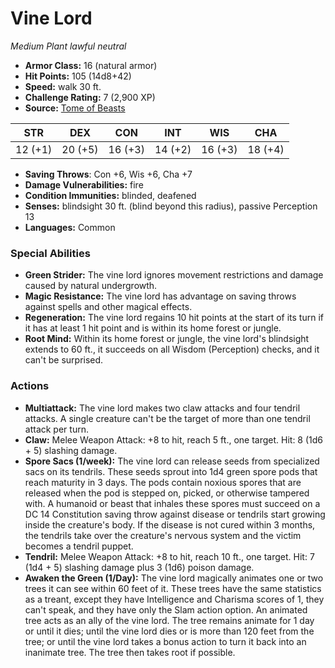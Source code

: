 # Vine Lord

*Medium* *Plant* *lawful neutral*

- **Armor Class:** 16 (natural armor)
- **Hit Points:** 105 (14d8+42)
- **Speed:** walk 30 ft.
- **Challenge Rating:** 7 (2,900 XP)
- **Source:** [Tome of Beasts](https://koboldpress.com/kpstore/product/tome-of-beasts-for-5th-edition-print/)

| STR | DEX | CON | INT | WIS | CHA |
| --- | --- | --- | --- | --- | --- |
| 12 (+1) | 20 (+5) | 16 (+3) | 14 (+2) | 16 (+3) | 18 (+4) |

- **Saving Throws**: Con +6, Wis +6, Cha +7
- **Damage Vulnerabilities:** fire
- **Condition Immunities:** blinded, deafened
- **Senses:** blindsight 30 ft. (blind beyond this radius), passive Perception 13
- **Languages:** Common
### Special Abilities
- **Green Strider:** The vine lord ignores movement restrictions and damage caused by natural undergrowth.
- **Magic Resistance:** The vine lord has advantage on saving throws against spells and other magical effects.
- **Regeneration:** The vine lord regains 10 hit points at the start of its turn if it has at least 1 hit point and is within its home forest or jungle.
- **Root Mind:** Within its home forest or jungle, the vine lord's blindsight extends to 60 ft., it succeeds on all Wisdom (Perception) checks, and it can't be surprised.
### Actions
- **Multiattack:** The vine lord makes two claw attacks and four tendril attacks. A single creature can't be the target of more than one tendril attack per turn.
- **Claw:** Melee Weapon Attack: +8 to hit, reach 5 ft., one target. Hit: 8 (1d6 + 5) slashing damage.
- **Spore Sacs (1/week):** The vine lord can release seeds from specialized sacs on its tendrils. These seeds sprout into 1d4 green spore pods that reach maturity in 3 days. The pods contain noxious spores that are released when the pod is stepped on, picked, or otherwise tampered with. A humanoid or beast that inhales these spores must succeed on a DC 14 Constitution saving throw against disease or tendrils start growing inside the creature's body. If the disease is not cured within 3 months, the tendrils take over the creature's nervous system and the victim becomes a tendril puppet.
- **Tendril:** Melee Weapon Attack: +8 to hit, reach 10 ft., one target. Hit: 7 (1d4 + 5) slashing damage plus 3 (1d6) poison damage.
- **Awaken the Green (1/Day):** The vine lord magically animates one or two trees it can see within 60 feet of it. These trees have the same statistics as a treant, except they have Intelligence and Charisma scores of 1, they can't speak, and they have only the Slam action option. An animated tree acts as an ally of the vine lord. The tree remains animate for 1 day or until it dies; until the vine lord dies or is more than 120 feet from the tree; or until the vine lord takes a bonus action to turn it back into an inanimate tree. The tree then takes root if possible.
